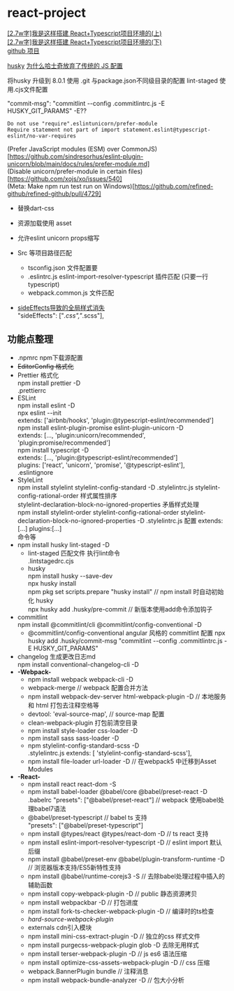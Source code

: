 # react-project

[\[2.7w字\]我是这样搭建 React+Typescript项目环境的(上)](https://juejin.cn/post/6860129883398668296)  
[\[2.7w字\]我是这样搭建 React+Typescript项目环境的(下)](https://juejin.cn/post/6860134655568871437)  
[github 项目](https://github.com/vortesnail/react-ts-quick-starter)

[husky](https://typicode.github.io/husky/#/)
[为什么哈士奇放弃了传统的 JS 配置](https://blog.typicode.com/husky-git-hooks-javascript-config/)

将husky 升级到 8.0.1 使用 .git 与package.json不同级目录的配置
lint-staged 使用.cjs文件配置

 "commit-msg": "commitlint --config .commitlintrc.js -E HUSKY_GIT_PARAMS" -E??



```
Do not use "require".eslintunicorn/prefer-module
Require statement not part of import statement.eslint@typescript-eslint/no-var-requires
```
(Prefer JavaScript modules (ESM) over CommonJS)[https://github.com/sindresorhus/eslint-plugin-unicorn/blob/main/docs/rules/prefer-module.md]  
(Disable unicorn/prefer-module in certain files)[https://github.com/xojs/xo/issues/540]  
(Meta: Make npm run test run on Windows)[https://github.com/refined-github/refined-github/pull/4729]


<!-- https://www.jianshu.com/p/e687aa625f71 -->

- 替换dart-css
- 资源加载使用 asset

- 允许eslint unicorn props缩写

- Src 等项目路径匹配
    - tsconfig.json 文件配置要
    - .eslintrc.js eslint-import-resolver-typescript 插件匹配 (只要一行typescript)
    - webpack.common.js 文件匹配


- [sideEffects导致的全局样式消失](https://blog.csdn.net/o__o__o__o/article/details/117606495)  
  "sideEffects": \["*.css","*.scss"\],

## 功能点整理

- .npmrc npm下载源配置
- <s>EditorConfig 格式化</s>
- Prettier 格式化  
  npm install prettier -D  
  .prettierrc  
- ESLint  
  npm install eslint -D  
  npx eslint --init  
  extends: \['airbnb/hooks', 'plugin:@typescript-eslint/recommended'\]  
  npm install eslint-plugin-promise eslint-plugin-unicorn -D  
  extends: \[..., 'plugin:unicorn/recommended', 'plugin:promise/recommended'\]  
  npm install typescript -D  
  extends: \[..., 'plugin:@typescript-eslint/recommended'\]  
  plugins: ['react', 'unicorn', 'promise', '@typescript-eslint'],  
  .eslintignore
- StyleLint  
  npm install stylelint stylelint-config-standard -D
  .stylelintrc.js
  stylelint-config-rational-order 样式属性排序  
  stylelint-declaration-block-no-ignored-properties 矛盾样式处理  
  npm install stylelint-order stylelint-config-rational-order stylelint-declaration-block-no-ignored-properties -D
  .stylelintrc.js 配置 extends:[...] plugins:[...]  
  命令等
- npm install husky lint-staged -D
  - lint-staged 匹配文件 执行lint命令  
    .lintstagedrc.cjs
  - husky  
    npm install husky --save-dev  
    npx husky install  
    npm pkg set scripts.prepare "husky install" // npm install 时自动初始化 husky  
    npx husky add .husky/pre-commit // 新版本使用add命令添加钩子
- commitlint  
  npm install @commitlint/cli @commitlint/config-conventional -D
  - @commitlint/config-conventional angular 风格的 commitlint 配置 
  npx husky add .husky/commit-msg "commitlint --config .commitlintrc.js -E HUSKY_GIT_PARAMS"
- changelog 生成更改日志md  
  npm install conventional-changelog-cli -D
- **-Webpack-**  
  - npm install webpack webpack-cli -D
  - webpack-merge // webpack 配置合并方法
  - npm install webpack-dev-server html-webpack-plugin -D // 本地服务和 html 打包去注释空格等
  - devtool: 'eval-source-map', // source-map 配置
  - clean-webpack-plugin 打包前清空目录
  - npm install style-loader css-loader -D
  - npm install sass sass-loader -D
  - npm stylelint-config-standard-scss -D  
    .stylelintrc.js   extends: \[ 'stylelint-config-standard-scss'\],
  - npm install file-loader url-loader -D // 在webpack5 中迁移到Asset Modules
- **-React-**
  - npm install react react-dom -S
  - npm install babel-loader @babel/core @babel/preset-react -D  
    .babelrc "presets": \["@babel/preset-react"\] // webpack 使用babel处理babel7语法
  - @babel/preset-typescript // babel ts 支持  
     "presets": \["@babel/preset-typescript"\]
  - npm install @types/react @types/react-dom -D // ts react 支持
  - npm install eslint-import-resolver-typescript -D // eslint import 默认后缀
  - npm install @babel/preset-env @babel/plugin-transform-runtime -D // 浏览器版本支持/ES5新特性支持
  - npm install @babel/runtime-corejs3 -S // 去除babel处理过程中插入的辅助函数
  - npm install copy-webpack-plugin -D // public 静态资源拷贝
  - npm install webpackbar -D // 打包进度
  - npm install fork-ts-checker-webpack-plugin -D // 编译时的ts检查
  - *hard-source-webpack-plugin*
  - externals cdn引入模块
  - npm install mini-css-extract-plugin -D // 独立的css 样式文件
  - npm install purgecss-webpack-plugin glob -D 去除无用样式
  - npm install terser-webpack-plugin -D // js es6 语法压缩
  - npm install optimize-css-assets-webpack-plugin -D // css 压缩
  - webpack.BannerPlugin bundle // 注释消息
  - npm install webpack-bundle-analyzer -D // 包大小分析


